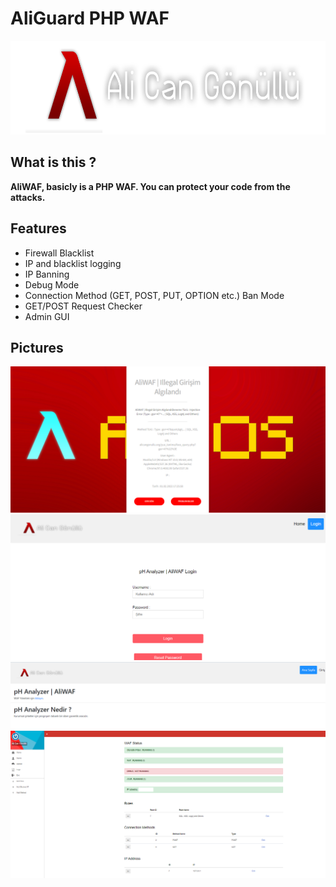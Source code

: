 <h1>AliGuard PHP WAF</h1>
<img src="pic/logo.png" width="650" height="150" />
<h2>What is this ?</h2>
<b>AliWAF, basicly is a PHP WAF. You can protect your code from the attacks.</b><br>
<h2>Features</h2>
<ul>
  <li> Firewall Blacklist </li>
  <li> IP and blacklist logging </li>
  <li> IP Banning </li>
  <li> Debug Mode </li>
  <li> Connection Method (GET, POST, PUT, OPTION etc.) Ban Mode </li>
  <li> GET/POST Request Checker </li>
  <li> Admin GUI </li>
</ul>
<h2>Pictures</h2>
<img src="pic/aliwaf1.png" />
<img src="pic/aliwaf2.png" />
<img src="pic/aliwaf3.png" />
<img src="pic/aliwaf4-1.png" />
